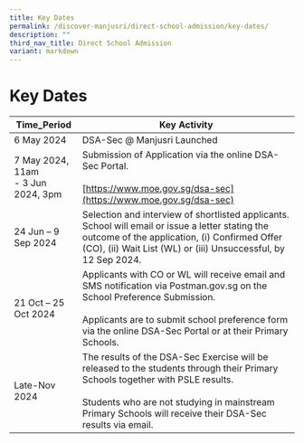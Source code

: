 ```yaml
---
title: Key Dates
permalink: /discover-manjusri/direct-school-admission/key-dates/
description: ""
third_nav_title: Direct School Admission
variant: markdown
---
```

# **Key Dates**

| Time_Period | Key Activity | 
| -------- | -------- | 
|6 May 2024  |DSA-Sec @ Manjusri Launched  | 
|7 May 2024, 11am<br>- 3 Jun 2024, 3pm|Submission of Application via the online DSA-Sec Portal.<br><br>[https://www.moe.gov.sg/dsa-sec](https://www.moe.gov.sg/dsa-sec) |
|24 Jun – 9 Sep 2024|Selection and interview of shortlisted applicants. School will email or issue a letter stating the outcome of the application, (i) Confirmed Offer (CO), (ii) Wait List (WL) or (iii) Unsuccessful, by 12 Sep 2024.|
|21 Oct – 25 Oct 2024|Applicants with CO or WL will receive email and SMS notification via&nbsp;Postman.gov.sg on the School Preference Submission.<br><br>Applicants are to submit school preference form via the online DSA-Sec Portal or at their Primary Schools.|
|Late-Nov 2024|The results of the DSA-Sec Exercise will be released to the students through their Primary Schools together with PSLE results.<br><br>Students who are not studying in mainstream Primary Schools will receive their DSA-Sec results via email.|